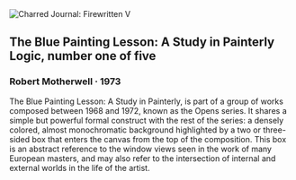 <div class="artwork-of-the-day">
  <div class="container">
    <div class="img-wrapper">
      <img
        src="https://uploads1.wikiart.org/images/robert-motherwell/the-blue-painting-lesson-a-study-in-painterly-logic-number-one-of-five-1973.jpg!Large.jpg"
        alt="Charred Journal: Firewritten V" />
    </div>
    <div class="artwork-detail">
      <div class="artwork-origin"> 
        <h2 class="artwork-name">The Blue Painting Lesson: A Study in Painterly Logic, number one of five</h2>
        <h3 class="artist">
          Robert Motherwell
                    ·  1973
        </h3>
      </div>
      <p class="description">
        <span class="artwork-description-text ng-binding" ng-bind-html="viewModel.ArtworkOfTheDay.Description | unsafe">The Blue Painting Lesson: A Study in Painterly, is part of a group of works composed between 1968 and 1972, known as the Opens series. It shares a simple but powerful formal construct with the rest of the series: a densely colored, almost monochromatic background highlighted by a two or three-sided box that enters the canvas from the top of the composition. This box is an abstract reference to the window views seen in the work of many European masters, and may also refer to the intersection of internal and external worlds in the life of the artist.</span>
                        <div class="text-shadow-container" ng-show="showShadow" style=""></div>
      </p>
    </div>
  </div>

</div>
